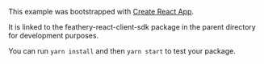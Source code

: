 This example was bootstrapped with [Create React App](https://github.com/facebook/create-react-app).

It is linked to the feathery-react-client-sdk package in the parent directory for development purposes.

You can run `yarn install` and then `yarn start` to test your package.
